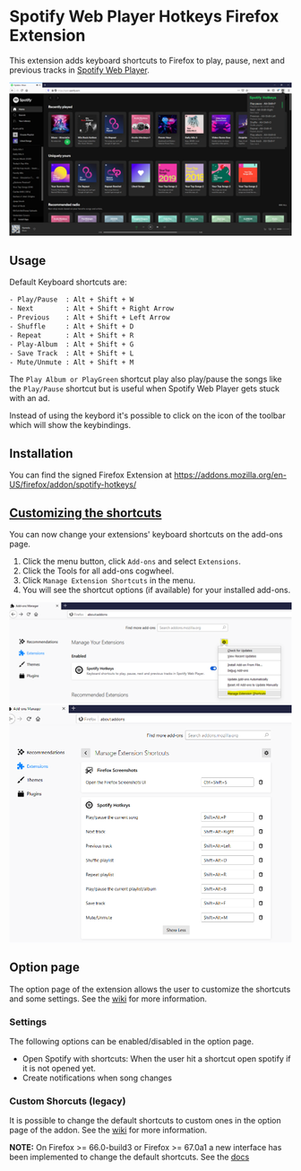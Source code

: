# Spotify Web Player Hotkeys Firefox Extension

This extension adds keyboard shortcuts to Firefox to play, pause, next and previous tracks in [Spotify Web Player](https://open.spotify.com).

![(Screenshot of running extension)](images/Spotify.png)

## Usage

Default Keyboard shortcuts are:
```
- Play/Pause  : Alt + Shift + W
- Next        : Alt + Shift + Right Arrow
- Previous    : Alt + Shift + Left Arrow
- Shuffle     : Alt + Shift + D
- Repeat      : Alt + Shift + R
- Play-Album  : Alt + Shift + G
- Save Track  : Alt + Shift + L
- Mute/Unmute : Alt + Shift + M
```

The `Play Album or PlayGreen` shortcut play also play/pause the songs like the `Play/Pause` shortcut but is useful when Spotify Web Player gets stuck with an ad.

Instead of using the keybord it's possible to click on the icon of the toolbar which will show the keybindings.

## Installation

You can find the signed Firefox Extension at https://addons.mozilla.org/en-US/firefox/addon/spotify-hotkeys/

## [Customizing the shortcuts](https://support.mozilla.org/en-US/kb/manage-extension-shortcuts-firefox)

You can now change your extensions' keyboard shortcuts on the add-ons page.

1. Click the menu button, click `Add-ons` and select `Extensions`.
2. Click the Tools for all add-ons cogwheel.
3. Click `Manage Extension Shortcuts` in the menu.
4. You will see the shortcut options (if available) for your installed add-ons. 

![(Screenshot of managing extension shortcuts 1)](images/ManageExtensions1.png)
![(Screenshot of managing extension shortcuts 2)](images/ManageExtensions2.png)

## Option page

The option page of the extension allows the user to customize the shortcuts and some settings. See the [wiki](https://github.com/TsunDoge/spotify-hotkeys-firefox/wiki/How-to-use-Spotify-Shortcuts) for more information.

### Settings

The following options can be enabled/disabled in the option page.

- Open Spotify with shortcuts: When the user hit a shortcut open spotify if it is not opened yet.
- Create notifications when song changes

### Custom Shorcuts **(legacy)**

It is possible to change the default shortcuts to custom ones in the option page of the addon. See the [wiki](https://github.com/TsunDoge/spotify-hotkeys-firefox/wiki/How-to-use-Spotify-Shortcuts#configure-shortcuts) for more information.

**NOTE:** On Firefox >= 66.0-build3 or Firefox >= 67.0a1 a new interface has been implemented to change the default shortcuts. See the [docs](https://support.mozilla.org/en-US/kb/manage-extension-shortcuts-firefox)
